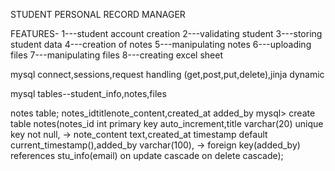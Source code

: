 STUDENT PERSONAL RECORD MANAGER

FEATURES-
1---student account creation
2---validating student
3---storing student data
4---creation of notes
5---manipulating notes
6---uploading files
7---manipulating files
8---creating excel sheet

mysql connect,sessions,request handling
(get,post,put,delete),jinja dynamic

mysql tables--student_info,notes,files

notes table;
notes_idtitlenote_content,created_at added_by
mysql> create table notes(notes_id int primary key auto_increment,title varchar(20) unique key not null,
    -> note_content text,created_at timestamp default current_timestamp(),added_by varchar(100),
    -> foreign key(added_by) references stu_info(email) on update cascade on delete cascade);
